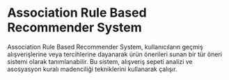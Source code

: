# Association Rule Based Recommender System
  Association Rule Based Recommender System, kullanıcıların geçmiş alışverişlerine veya tercihlerine dayanarak ürün önerileri sunan bir tür öneri sistemi olarak tanımlanabilir. Bu sistem, alışveriş sepeti analizi ve asosyasyon kuralı madenciliği tekniklerini kullanarak çalışır.
